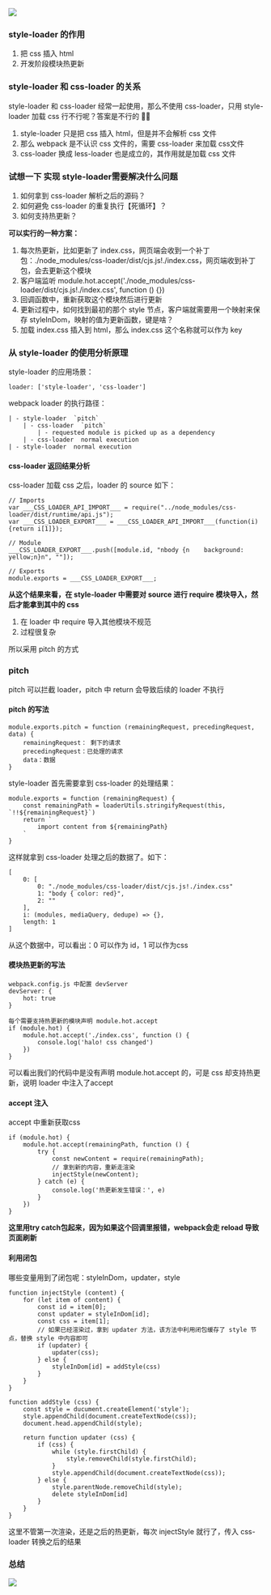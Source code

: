 
![](1.jpeg)

### style-loader 的作用
1. 把 css 插入 html
2. 开发阶段模块热更新

### style-loader 和 css-loader 的关系
style-loader 和 css-loader 经常一起使用，那么不使用 css-loader，只用 style-loader 加载 css 行不行呢？答案是不行的 🙅‍♂️ 
1. style-loader 只是把 css 插入 html，但是并不会解析 css 文件
2. 那么 webpack 是不认识 css 文件的，需要 css-loader 来加载 css文件
3. css-loader 换成 less-loader 也是成立的，其作用就是加载 css 文件   

### 试想一下 实现 style-loader需要解决什么问题
1. 如何拿到 css-loader 解析之后的源码？
2. 如何避免 css-loader 的重复执行【死循环】？
3. 如何支持热更新？

**可以实行的一种方案：**   
1. 每次热更新，比如更新了 index.css，网页端会收到一个补丁包：./node_modules/css-loader/dist/cjs.js!./index.css，网页端收到补丁包，会去更新这个模块
2. 客户端监听 module.hot.accept('./node_modules/css-loader/dist/cjs.js!./index.css', function () {})
3. 回调函数中，重新获取这个模块然后进行更新
5. 更新过程中，如何找到最初的那个 style 节点，客户端就需要用一个映射来保存 styleInDom，映射的值为更新函数，键是啥？
6. 加载 index.css 插入到 html，那么 index.css 这个名称就可以作为 key

### 从 style-loader 的使用分析原理
style-loader 的应用场景：
```
loader: ['style-loader', 'css-loader']
```   

webpack loader 的执行路径：
```
| - style-loader  `pitch`
	| - css-loader  `pitch`
		| - requested module is picked up as a dependency
	| - css-loader  normal execution
| - style-loader  normal execution
```   

#### css-loader 返回结果分析
css-loader 加载 css 之后，loader 的 source 如下：
```
// Imports
var ___CSS_LOADER_API_IMPORT___ = require("../node_modules/css-loader/dist/runtime/api.js");
var ___CSS_LOADER_EXPORT___ = ___CSS_LOADER_API_IMPORT___(function(i){return i[1]});

// Module
___CSS_LOADER_EXPORT___.push([module.id, "nbody {n    background: yellow;n}n", ""]);

// Exports
module.exports = ___CSS_LOADER_EXPORT___;
```   

**从这个结果来看，在 style-loader 中需要对 source 进行 require 模块导入，然后才能拿到其中的 css**   
1. 在 loader 中 require 导入其他模块不规范
2. 过程很复杂

所以采用 pitch 的方式

### pitch
pitch 可以拦截 loader，pitch 中 return 会导致后续的 loader 不执行

#### pitch 的写法
```
module.exports.pitch = function (remainingRequest, precedingRequest, data) {
    remainingRequest： 剩下的请求
    precedingRequest：已处理的请求
    data：数据
}
```   

style-loader 首先需要拿到 css-loader 的处理结果：
```
module.exports = function (remainingRequest) {
    const remainingPath = loaderUtils.stringifyRequest(this, `!!${remainingRequest}`)
    return `
        import content from ${remainingPath}
    `
}
```   
这样就拿到 css-loader 处理之后的数据了。如下：
```
[
    0: [
        0: "./node_modules/css-loader/dist/cjs.js!./index.css"
        1: "body { color: red}",
        2: ""
    ],
    i: (modules, mediaQuery, dedupe) => {},
    length: 1
]
```   

从这个数据中，可以看出：0 可以作为 id，1 可以作为css

#### 模块热更新的写法
```
webpack.config.js 中配置 devServer
devServer: {
    hot: true
}

每个需要支持热更新的模块声明 module.hot.accept
if (module.hot) {
    module.hot.accept('./index.css', function () {
        console.log('halo! css changed')
    })
}
```   
可以看出我们的代码中是没有声明 module.hot.accept 的，可是 css 却支持热更新，说明 loader 中注入了accept

#### accept 注入
accept 中重新获取css
```
if (module.hot) {
    module.hot.accept(remainingPath, function () {
        try {
            const newContent = require(remainingPath);
            // 拿到新的内容，重新走渲染
            injectStyle(newContent);
        } catch (e) {
            console.log('热更新发生错误：', e)
        }
    })
}
```    
**这里用try catch包起来，因为如果这个回调里报错，webpack会走 reload 导致页面刷新**

#### 利用闭包
哪些变量用到了闭包呢：styleInDom，updater，style
```
function injectStyle (content) {
    for (let item of content) {
        const id = item[0];
        const updater = styleInDom[id];
        const css = item[1];
        // 如果已经渲染过，拿到 updater 方法，该方法中利用闭包缓存了 style 节点，替换 style 中内容即可
        if (updater) {
            updater(css);
        } else {
            styleInDom[id] = addStyle(css)
        }
    }
}

function addStyle (css) {
    const style = ducument.createElement('style');
    style.appendChild(document.createTextNode(css));
    document.head.appendChild(style);

    return function updater (css) {
        if (css) {
            while (style.firstChild) {
                style.removeChild(style.firstChild);
            }
            style.appendChild(document.createTextNode(css));
        } else {
            style.parentNode.removeChild(style);
            delete styleInDom[id]
        }
    }
}
```   
这里不管第一次渲染，还是之后的热更新，每次 injectStyle 就行了，传入 css-loader 转换之后的结果

### 总结

![](2.png)